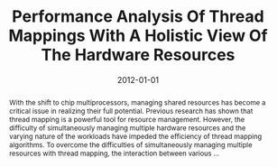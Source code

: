 ---
title: "Performance Analysis Of Thread Mappings With A Holistic View Of The Hardware Resources"
abstract: "With the shift to chip multiprocessors, managing shared resources has become a critical issue in realizing their full potential. Previous research has shown that thread mapping is a powerful tool for resource management. However, the difficulty of simultaneously managing multiple hardware resources and the varying nature of the workloads have impeded the efficiency of thread mapping algorithms. To overcome the difficulties of simultaneously managing multiple resources with thread mapping, the interaction between various …"
date: 2012-01-01
venue: "2012 IEEE International Symposium on Performance Analysis of Systems & Software, New Brunswick, NJ, USA, April 1-3, 2012"
paperurl: https://ieeexplore.ieee.org/abstract/document/6189222/
authors: "Wei Wang, Tanima Dey, Jason Mars, Lingjia Tang, Jack W. Davidson and Mary Lou Soffa"
awards: ""
---
